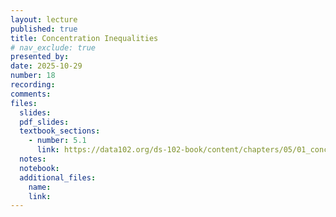 ```yaml
---
layout: lecture
published: true
title: Concentration Inequalities
# nav_exclude: true
presented_by:
date: 2025-10-29
number: 18
recording: 
comments:
files:
  slides:
  pdf_slides:
  textbook_sections:
    - number: 5.1
      link: https://data102.org/ds-102-book/content/chapters/05/01_concentration.html
  notes:
  notebook:
  additional_files:
    name:
    link:
---
```

